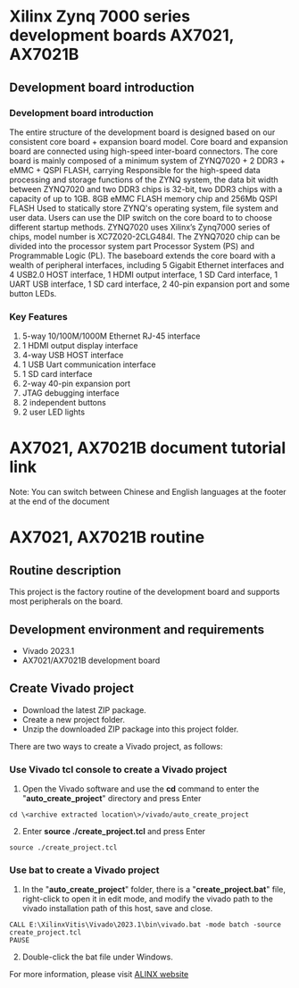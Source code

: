 # Xilinx Zynq 7000 series development boards AX7021, AX7021B
## Development board introduction
### Development board introduction
The entire structure of the development board is designed based on our consistent core board + expansion board model. Core board and expansion board
are connected using high-speed inter-board connectors.
The core board is mainly composed of a minimum system of ZYNQ7020 + 2 DDR3 + eMMC + QSPI FLASH, carrying
Responsible for the high-speed data processing and storage functions of the ZYNQ system, the data bit width between ZYNQ7020 and two DDR3 chips is
32-bit, two DDR3 chips with a capacity of up to 1GB. 8GB eMMC FLASH memory chip and 256Mb QSPI FLASH
Used to statically store ZYNQ's operating system, file system and user data. Users can use the DIP switch on the core board to
to choose different startup methods. ZYNQ7020 uses Xilinx’s Zynq7000 series of chips, model number is
XC7Z020-2CLG484I. The ZYNQ7020 chip can be divided into the processor system part Processor System (PS) and
Programmable Logic (PL).
The baseboard extends the core board with a wealth of peripheral interfaces, including 5 Gigabit Ethernet interfaces and 4 USB2.0 HOST
interface, 1 HDMI output interface, 1 SD Card interface, 1 UART USB interface, 1 SD card interface, 2
40-pin expansion port and some button LEDs.
### Key Features
1. 5-way 10/100M/1000M Ethernet RJ-45 interface
2. 1 HDMI output display interface
3. 4-way USB HOST interface
4. 1 USB Uart communication interface
5. 1 SD card interface
6. 2-way 40-pin expansion port
7. JTAG debugging interface
8. 2 independent buttons
9. 2 user LED lights

# AX7021, AX7021B document tutorial link

 Note: You can switch between Chinese and English languages at the footer at the end of the document

# AX7021, AX7021B routine
## Routine description
This project is the factory routine of the development board and supports most peripherals on the board.
## Development environment and requirements
* Vivado 2023.1
* AX7021/AX7021B development board
## Create Vivado project
* Download the latest ZIP package.
* Create a new project folder.
* Unzip the downloaded ZIP package into this project folder.


There are two ways to create a Vivado project, as follows:
### Use Vivado tcl console to create a Vivado project
1. Open the Vivado software and use the **cd** command to enter the "**auto_create_project**" directory and press Enter
```
cd \<archive extracted location\>/vivado/auto_create_project
```
2. Enter **source ./create_project.tcl** and press Enter
```
source ./create_project.tcl
```

### Use bat to create a Vivado project
1. In the "**auto_create_project**" folder, there is a "**create_project.bat**" file, right-click to open it in edit mode, and modify the vivado path to the vivado installation path of this host, save and close.
```
CALL E:\XilinxVitis\Vivado\2023.1\bin\vivado.bat -mode batch -source create_project.tcl
PAUSE
```
2. Double-click the bat file under Windows.


For more information, please visit [ALINX website](https://www.alinx.com)